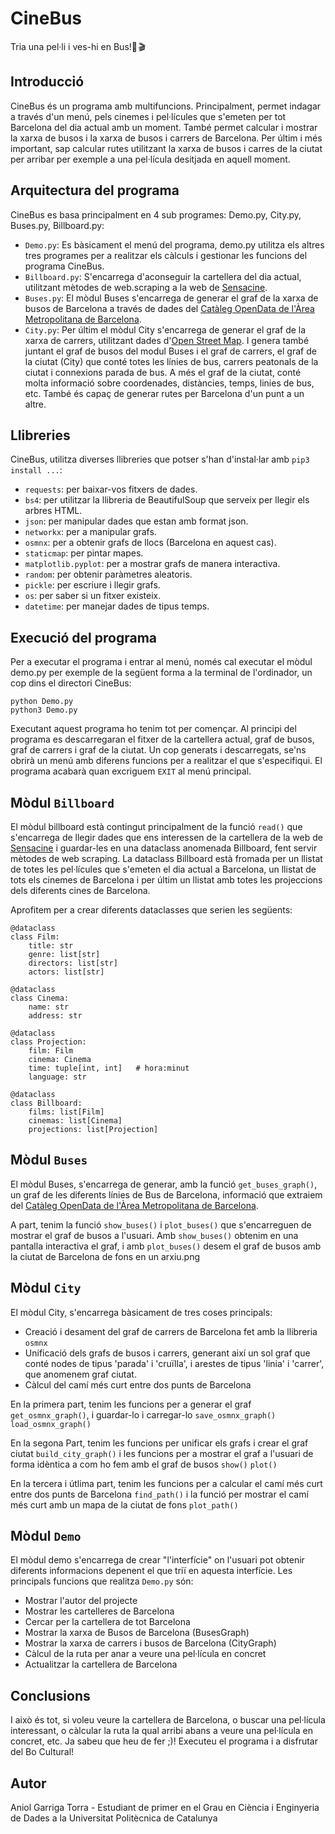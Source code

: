 # CineBus
Tria una pel·li i ves-hi en Bus!🚌 🎬 
## Introducció
CineBus és un programa amb multifuncions. Principalment, permet indagar a través d'un menú, pels cinemes i pel·lícules que s'emeten per tot Barcelona del dia actual amb un moment. També permet calcular i mostrar la xarxa de busos i la xarxa de busos i carrers de Barcelona. Per últim i més important, sap calcular rutes utilitzant la xarxa de busos i carres de la ciutat per arribar per exemple a una pel·lícula desitjada en aquell moment.
## Arquitectura del programa
CineBus es basa principalment en 4 sub programes: Demo.py, City.py, Buses.py, Billboard.py:

- `Demo.py`: Es bàsicament el menú del programa, demo.py utilitza els altres tres programes per a realitzar els càlculs i gestionar les funcions del programa CineBus.
- `Billboard.py`: S'encarrega d'aconseguir la cartellera del dia actual, utilitzant mètodes de web.scraping a la web de [Sensacine](https://www.sensacine.com/cines/cines-en-72480/).
- `Buses.py`: El mòdul Buses s'encarrega de generar el graf de la xarxa de busos de Barcelona a través de dades del [Catàleg OpenData de l'Àrea Metropolitana de Barcelona](https://www.amb.cat/s/web/area-metropolitana/dades-obertes/cataleg-opendata.html).
- `City.py`: Per últim el mòdul City s'encarrega de generar el graf de la xarxa de carrers, utilitzant dades d'[Open Street Map](https://www.openstreetmap.org). I genera també juntant el graf de busos del modul Buses i el graf de carrers, el graf de la ciutat (City) que conté totes les línies de bus, carrers peatonals de la ciutat i connexions parada de bus. A més el graf de la ciutat, conté molta informació sobre coordenades, distàncies, temps, linies de bus, etc. També és capaç de generar rutes per Barcelona d'un punt a un altre.

## Llibreries
CineBus, utilitza diverses llibreries que potser s'han d'instal·lar amb `pip3 install ...`:

- `requests`: per baixar-vos fitxers de dades.
- `bs4`: per utilitzar la llibreria de BeautifulSoup que serveix per llegir els arbres HTML.
- `json`: per manipular dades que estan amb format json.
- `networkx`: per a manipular grafs.
- `osmnx`: per a obtenir grafs de llocs (Barcelona en aquest cas).
- `staticmap`: per pintar mapes.
- `matplotlib.pyplot`: per a mostrar grafs de manera interactiva.
- `random`: per obtenir paràmetres aleatoris.
- `pickle`: per escriure i llegir grafs.
- `os`: per saber si un fitxer existeix.
- `datetime`: per manejar dades de tipus temps.

## Execució del programa
Per a executar el programa i entrar al menú, només cal executar el mòdul demo.py per exemple de la següent forma a la terminal de l'ordinador, un cop dins el directori CineBus:

```
python Demo.py
python3 Demo.py
```

Executant aquest programa ho tenim tot per començar. Al principi del programa es descarregaran el fitxer de la cartellera actual, graf de busos, graf de carrers i graf de la ciutat. Un cop generats i descarregats, se'ns obrirà un menú amb diferens funcions per a realitzar el que s'especifiqui. El programa acabarà quan excriguem `EXIT` al menú principal.

## Mòdul `Billboard`
El mòdul billboard està contingut principalment de la funció `read()` que s'encarrega de llegir dades que ens interessen de la cartellera de la web de [Sensacine](https://www.sensacine.com/cines/cines-en-72480/) i guardar-les en una dataclass anomenada Billboard, fent servir mètodes de web scraping. La dataclass Billboard està fromada per un llistat de totes les pel·lícules que s'emeten el dia actual a Barcelona, un llistat de tots els cinemes de Barcelona i per últim un llistat amb totes les projeccions dels diferents cines de Barcelona.

Aprofitem per a crear diferents dataclasses que serien les següents:
```python3
@dataclass 
class Film: 
    title: str
    genre: list[str]
    directors: list[str]
    actors: list[str]

@dataclass
class Cinema: 
    name: str
    address: str

@dataclass 
class Projection: 
    film: Film
    cinema: Cinema
    time: tuple[int, int]   # hora:minut
    language: str

@dataclass 
class Billboard: 
    films: list[Film]
    cinemas: list[Cinema]
    projections: list[Projection]
```

## Mòdul `Buses`
El mòdul Buses, s'encarrega de generar, amb la funció `get_buses_graph()`, un graf de les diferents línies de Bus de Barcelona, informació que extraiem del [Catàleg OpenData de l'Àrea Metropolitana de Barcelona](https://www.amb.cat/s/web/area-metropolitana/dades-obertes/cataleg-opendata.html).

A part, tenim la funció `show_buses()` i `plot_buses()` que s'encarreguen de mostrar el graf de busos a l'usuari. Amb `show_buses()` obtenim en una pantalla interactiva el graf, i amb `plot_buses()` desem el graf de busos amb la ciutat de Barcelona de fons en un arxiu.png

## Mòdul `City`
El mòdul City, s'encarrega bàsicament de tres coses principals:

- Creació i desament del graf de carrers de Barcelona fet amb la llibreria `osmnx`
- Unificació dels grafs de busos i carrers, generant així un sol graf que conté nodes de tipus 'parada' i 'cruïlla', i arestes de tipus 'linia' i 'carrer', que anomenem graf ciutat.
- Càlcul del camí més curt entre dos punts de Barcelona

En la primera part, tenim les funcions per a generar el graf `get_osmnx_graph()`, i guardar-lo i carregar-lo `save_osmnx_graph()` `load_osmnx_graph()`

En la segona Part, tenim les funcions per unificar els grafs i crear el graf ciutat `build_city_graph()` i les funcions per a mostrar el graf a l'usuari de forma idèntica a com ho fem amb el graf de busos `show()` `plot()`

En la tercera i útlima part, tenim les funcions per a calcular el camí més curt entre dos punts de Barcelona `find_path()` i la funció per mostrar el camí més curt amb un mapa de la ciutat de fons `plot_path()`

## Mòdul `Demo`
El mòdul demo s'encarrega de crear "l'interfície" on l'usuari pot obtenir diferents informacions depenent el que triï en aquesta interfície. Les principals funcions que realitza `Demo.py` són:
- Mostrar l'autor del projecte
- Mostrar les cartelleres de Barcelona
- Cercar per la cartellera de tot Barcelona
- Mostrar la xarxa de Busos de Barcelona (BusesGraph)
- Mostrar la xarxa de carrers i busos de Barcelona (CityGraph)
- Càlcul de la ruta per anar a veure una pel·lícula en concret
- Actualitzar la cartellera de Barcelona


## Conclusions
I això és tot, si voleu veure la cartellera de Barcelona, o buscar una pel·lícula interessant, o càlcular la ruta la qual arribi abans a veure una pel·lícula en concret, etc. Ja sabeu que heu de fer ;)! Executeu el programa i a disfrutar del Bo Cultural!

## Autor
Aniol Garriga Torra - Estudiant de primer en el Grau en Ciència i Enginyeria de Dades a la Universitat Politècnica de Catalunya




